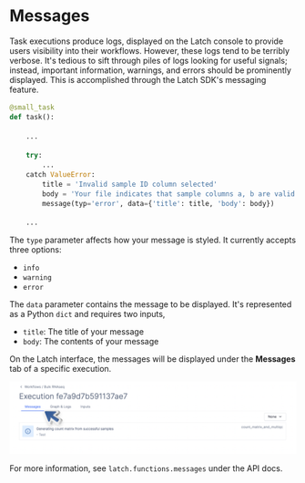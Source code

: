 # Messages

Task executions produce logs, displayed on the Latch console to provide users visibility into their workflows. However, these logs tend to be terribly verbose. It's tedious to sift through piles of logs looking for useful signals; instead, important information, warnings, and errors should be prominently displayed. This is accomplished through the Latch SDK's messaging feature.

```python
@small_task
def task():

    ...

    try:
        ...
    catch ValueError:
        title = 'Invalid sample ID column selected'
        body = 'Your file indicates that sample columns a, b are valid'
        message(typ='error', data={'title': title, 'body': body})

    ...
```

The `type` parameter affects how your message is styled. It currently accepts three options:

- `info`
- `warning`
- `error`

The `data` parameter contains the message to be displayed. It's represented as a Python `dict` and requires two inputs,

- `title`: The title of your message
- `body`: The contents of your message

On the Latch interface, the messages will be displayed under the **Messages** tab of a specific execution. 

![Message](../assets/messages.png)

For more information, see `latch.functions.messages` under the API docs.